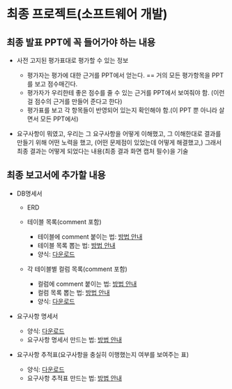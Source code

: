 # 최종 프로젝트(소프트웨어 개발)

## 최종 발표 PPT에 꼭 들어가야 하는 내용

* 사전 고지된 평가표대로 평가할 수 있는 정보
  * 평가자는 평가에 대한 근거를 PPT에서 얻는다. == 거의 모든 평가항목을 PPT를 보고 점수매긴다.
  * 평가자가 우리한테 좋은 점수를 줄 수 있는 근거를 PPT에서 보여줘야 함. (이런 걸 점수의 근거를 만들어 준다고 한다) 
  * 평가표를 보고 각 항목들이 반영되어 있는지 확인해야 함.(이 PPT 뿐 아니라 살면서 모든 PPT에서)
 
* 요구사항이 뭐였고, 우리는 그 요구사항을 어떻게 이해했고, 그 이해한대로 결과를 만들기 위해 어떤 노력을 했고, (어떤 문제점이 있었는데 어떻게 해결했고,) 그래서 최종 결과는 어떻게 되었다는 내용(최종 결과 화면 캡처 필수)을 기술
  

## 최종 보고서에 추가할 내용

* DB명세서
  * ERD
    
  * 테이블 목록(comment 포함)
    * 테이블에 comment 붙이는 법: [방법 안내](table_comment.md)
    * 테이블 목록 뽑는 법: [방법 안내](table_get_list.md)
    * 양식: [다운로드](tablelist.xlsx)
 
  * 각 테이블별 컬럼 목록(comment 포함)
    *  컬럼에 comment 붙이는 법: [방법 안내](column_comment.md)
    *  컬럼 목록 뽑는 법: [방법 안내](column_get_list.mc)
    *  양식: [다운로드](columnlist.xlsx)

* 요구사항 명세서
  * 양식: [다운로드](requirements.xlsx)
  * 요구사항 명세서 만드는 법: [방법 안내](requirements.md)
  
* 요구사항 추적표(요구사항을 충실히 이행했는지 여부를 보여주는 표)
  * 양식: [다운로드](requirements.xlsx)
  * 요구사항 추적표 만드는 법: [방법 안내](requirements2.md)
